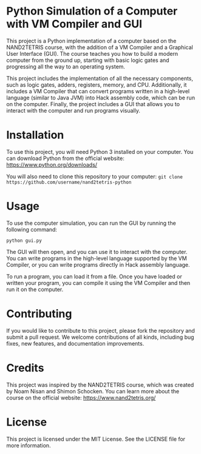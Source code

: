 # Python Simulation of a Computer with VM Compiler and GUI
This project is a Python implementation of a computer based on the NAND2TETRIS course, with the addition of a VM Compiler and a Graphical User Interface (GUI). The course teaches you how to build a modern computer from the ground up, starting with basic logic gates and progressing all the way to an operating system.

This project includes the implementation of all the necessary components, such as logic gates, adders, registers, memory, and CPU. Additionally, it includes a VM Compiler that can convert programs written in a high-level language (similar to Java JVM) into Hack assembly code, which can be run on the computer. Finally, the project includes a GUI that allows you to interact with the computer and run programs visually.

# Installation
To use this project, you will need Python 3 installed on your computer. You can download Python from the official website: https://www.python.org/downloads/

You will also need to clone this repository to your computer:
```git clone https://github.com/username/nand2tetris-python```

# Usage
To use the computer simulation, you can run the GUI by running the following command:

```python gui.py```

The GUI will then open, and you can use it to interact with the computer. You can write programs in the high-level language supported by the VM Compiler, or you can write programs directly in Hack assembly language.

To run a program, you can load it from a file. Once you have loaded or written your program, you can compile it using the VM Compiler and then run it on the computer.

# Contributing
If you would like to contribute to this project, please fork the repository and submit a pull request. We welcome contributions of all kinds, including bug fixes, new features, and documentation improvements.

# Credits
This project was inspired by the NAND2TETRIS course, which was created by Noam Nisan and Shimon Schocken. You can learn more about the course on the official website: https://www.nand2tetris.org/

# License
This project is licensed under the MIT License. See the LICENSE file for more information.
